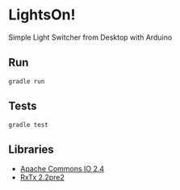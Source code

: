 # LightsOn!
Simple Light Switcher from Desktop with Arduino

## Run
`gradle run`
## Tests
`gradle test`

## Libraries
* [Apache Commons IO 2.4](http://commons.apache.org/proper/commons-io/)
* [RxTx 2.2pre2](http://rxtx.qbang.org/)
